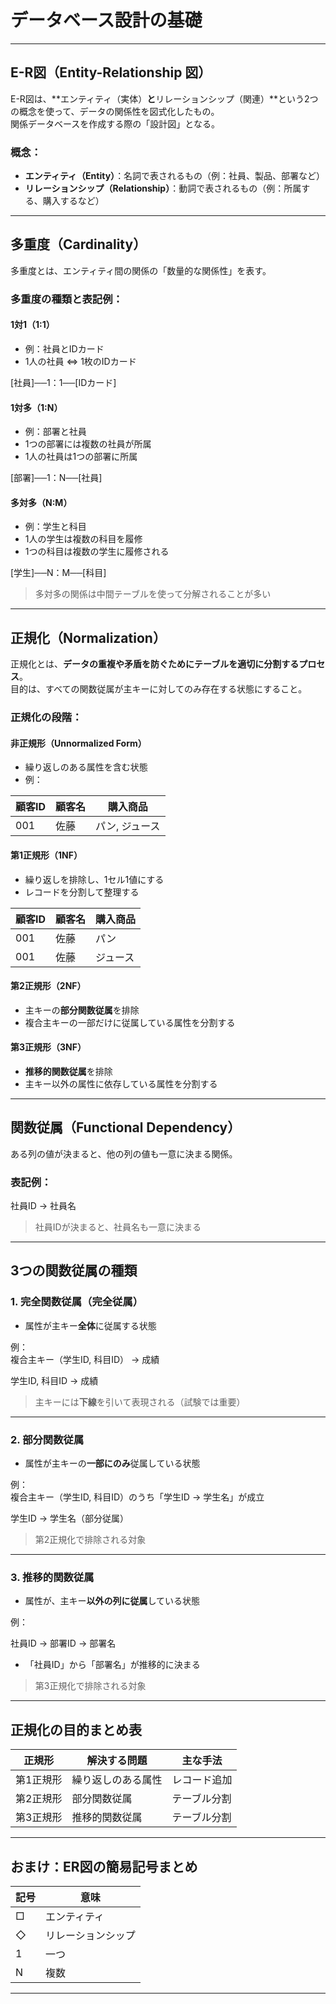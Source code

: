 # データベース設計の基礎

---

## E-R図（Entity-Relationship 図）

E-R図は、**エンティティ（実体）**と**リレーションシップ（関連）**という2つの概念を使って、データの関係性を図式化したもの。  
関係データベースを作成する際の「設計図」となる。

### 概念：
- **エンティティ（Entity）**：名詞で表されるもの（例：社員、製品、部署など）
- **リレーションシップ（Relationship）**：動詞で表されるもの（例：所属する、購入するなど）

---

## 多重度（Cardinality）

多重度とは、エンティティ間の関係の「数量的な関係性」を表す。

### 多重度の種類と表記例：

#### 1対1（1:1）

- 例：社員とIDカード
- 1人の社員 ⇔ 1枚のIDカード

[社員]──1：1──[IDカード]


#### 1対多（1:N）

- 例：部署と社員
- 1つの部署には複数の社員が所属
- 1人の社員は1つの部署に所属

[部署]──1：N──[社員]


#### 多対多（N:M）

- 例：学生と科目
- 1人の学生は複数の科目を履修
- 1つの科目は複数の学生に履修される

[学生]──N：M──[科目]


> 多対多の関係は中間テーブルを使って分解されることが多い

---

## 正規化（Normalization）

正規化とは、**データの重複や矛盾を防ぐためにテーブルを適切に分割するプロセス**。  
目的は、すべての関数従属が主キーに対してのみ存在する状態にすること。

### 正規化の段階：

#### 非正規形（Unnormalized Form）
- 繰り返しのある属性を含む状態
- 例：

| 顧客ID | 顧客名 | 購入商品         |
|--------|--------|------------------|
| 001    | 佐藤   | パン, ジュース   |

#### 第1正規形（1NF）
- 繰り返しを排除し、1セル1値にする
- レコードを分割して整理する

| 顧客ID | 顧客名 | 購入商品 |
|--------|--------|----------|
| 001    | 佐藤   | パン     |
| 001    | 佐藤   | ジュース |

#### 第2正規形（2NF）
- 主キーの**部分関数従属**を排除
- 複合主キーの一部だけに従属している属性を分割する

#### 第3正規形（3NF）
- **推移的関数従属**を排除
- 主キー以外の属性に依存している属性を分割する

---

## 関数従属（Functional Dependency）

ある列の値が決まると、他の列の値も一意に決まる関係。

### 表記例：
社員ID → 社員名

> 社員IDが決まると、社員名も一意に決まる

---

## 3つの関数従属の種類

### 1. 完全関数従属（完全従属）

- 属性が主キー**全体**に従属する状態

例：  
複合主キー（学生ID, 科目ID） → 成績

学生ID, 科目ID → 成績


> 主キーには**下線**を引いて表現される（試験では重要）

---

### 2. 部分関数従属

- 属性が主キーの**一部にのみ**従属している状態

例：  
複合主キー（学生ID, 科目ID）のうち「学生ID → 学生名」が成立

学生ID → 学生名（部分従属）

> 第2正規化で排除される対象

---

### 3. 推移的関数従属

- 属性が、主キー**以外の列に従属**している状態

例：

社員ID → 部署ID → 部署名


- 「社員ID」から「部署名」が推移的に決まる

> 第3正規化で排除される対象

---

## 正規化の目的まとめ表

| 正規形     | 解決する問題             | 主な手法         |
|------------|--------------------------|------------------|
| 第1正規形  | 繰り返しのある属性       | レコード追加     |
| 第2正規形  | 部分関数従属             | テーブル分割     |
| 第3正規形  | 推移的関数従属           | テーブル分割     |

---

## おまけ：ER図の簡易記号まとめ

| 記号 | 意味             |
|------|------------------|
| □    | エンティティ     |
| ◇    | リレーションシップ |
| 1    | 一つ             |
| N    | 複数             |


---


